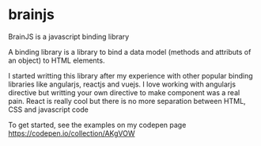 # brainjs
BrainJS is a javascript binding library

A binding library is a library to bind a data model (methods and attributs of an object) to HTML elements. 

I started writting this library after my experience with other popular binding libraries like angularjs, reactjs and vuejs.
I love working with angularjs directive but writting your own directive to make component was a real pain.
React is really cool but there is no more separation between HTML, CSS and javascript code

To get started, see the examples on my codepen page https://codepen.io/collection/AKgVOW

